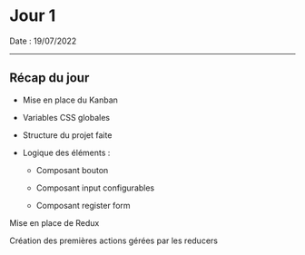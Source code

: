# Jour 1

Date : 19/07/2022

___

## Récap du jour

- Mise en place du Kanban 

- Variables CSS globales

- Structure du projet faite

- Logique des éléments :

    - Composant bouton 

    - Composant input configurables 

    - Composant register form

Mise en place de Redux

Création des premières actions gérées par les reducers